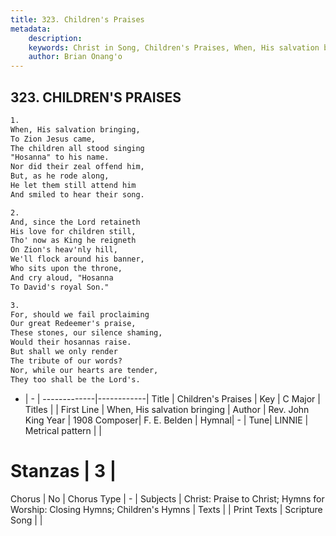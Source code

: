 ```yaml
---
title: 323. Children's Praises
metadata:
    description: 
    keywords: Christ in Song, Children's Praises, When, His salvation bringing, 
    author: Brian Onang'o
---
```



## 323. CHILDREN'S PRAISES

```txt
1.
When, His salvation bringing,
To Zion Jesus came,
The children all stood singing
"Hosanna" to his name.
Nor did their zeal offend him,
But, as he rode along,
He let them still attend him
And smiled to hear their song.

2.
And, since the Lord retaineth
His love for children still,
Tho' now as King he reigneth
On Zion's heav'nly hill,
We'll flock around his banner,
Who sits upon the throne,
And cry aloud, "Hosanna
To David's royal Son."

3.
For, should we fail proclaiming
Our great Redeemer's praise,
These stones, our silence shaming,
Would their hosannas raise.
But shall we only render
The tribute of our words?
Nor, while our hearts are tender,
They too shall be the Lord's.


```

- |   -  |
-------------|------------|
Title | Children's Praises |
Key | C Major |
Titles |  |
First Line | When, His salvation bringing |
Author | Rev. John King
Year | 1908
Composer| F. E. Belden |
Hymnal|  - |
Tune| LINNIE |
Metrical pattern | |
# Stanzas | 3 |
Chorus | No |
Chorus Type | - |
Subjects | Christ: Praise to Christ; Hymns for Worship: Closing Hymns; Children's Hymns |
Texts |  |
Print Texts | 
Scripture Song |  |
  
